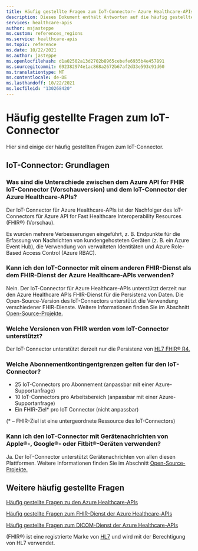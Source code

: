 ```yaml
---
title: Häufig gestellte Fragen zum IoT-Connector– Azure Healthcare-APIs
description: Dieses Dokument enthält Antworten auf die häufig gestellten Fragen zum IoT-Connector.
services: healthcare-apis
author: msjasteppe
ms.custom: references_regions
ms.service: healthcare-apis
ms.topic: reference
ms.date: 10/22/2021
ms.author: jasteppe
ms.openlocfilehash: d1a02502a13d2702b8965cebefe6935b4e457891
ms.sourcegitcommit: 692382974e1ac868a2672b67af2d33e593c91d60
ms.translationtype: MT
ms.contentlocale: de-DE
ms.lasthandoff: 10/22/2021
ms.locfileid: "130268420"
---
```

# <a name="frequently-asked-questions-about-iot-connector"></a>Häufig gestellte Fragen zum IoT-Connector

Hier sind einige der häufig gestellten Fragen zum IoT-Connector.

## <a name="iot-connector-the-basics"></a>IoT-Connector: Grundlagen

### <a name="what-are-the-differences-between-the-azure-api-for-fhir-iot-connector-preview-and-the-azure-healthcare-apis-iot-connector"></a>Was sind die Unterschiede zwischen dem Azure API for FHIR IoT-Connector (Vorschauversion) und dem IoT-Connector der Azure Healthcare-APIs?

Der IoT-Connector für Azure Healthcare-APIs ist der Nachfolger des IoT-Connectors für Azure API for Fast Healthcare Interoperability Resources (FHIR&#174;) (Vorschau). 

Es wurden mehrere Verbesserungen eingeführt, z. B. Endpunkte für die Erfassung von Nachrichten von kundengehosteten Geräten (z. B. ein Azure Event Hub), die Verwendung von verwalteten Identitäten und Azure Role-Based Access Control (Azure RBAC).

### <a name="can-i-use-iot-connector-with-a-different-fhir-service-other-than-the-azure-healthcare-apis-fhir-service"></a>Kann ich den IoT-Connector mit einem anderen FHIR-Dienst als dem FHIR-Dienst der Azure Healthcare-APIs verwenden?

Nein. Der IoT-Connector für Azure Healthcare-APIs unterstützt derzeit nur den Azure Healthcare APIs FHIR-Dienst für die Persistenz von Daten. Die Open-Source-Version des IoT-Connectors unterstützt die Verwendung verschiedener FHIR-Dienste. Weitere Informationen finden Sie im Abschnitt [Open-Source-Projekte.](iot-git-projects.md)  

### <a name="what-versions-of-fhir-does-the-iot-connector-support"></a>Welche Versionen von FHIR werden vom IoT-Connector unterstützt?

Der IoT-Connector unterstützt derzeit nur die Persistenz von [HL7 FHIR&#174; R4.](https://www.hl7.org/implement/standards/product_brief.cfm?product_id=491) 

### <a name="what-are-the-subscription-quota-limits-for-iot-connector"></a>Welche Abonnementkontingentgrenzen gelten für den IoT-Connector?

* 25 IoT-Connectors pro Abonnement (anpassbar mit einer Azure-Supportanfrage)
* 10 IoT-Connectors pro Arbeitsbereich (anpassbar mit einer Azure-Supportanfrage)
* Ein FHIR-Ziel* pro IoT Connector (nicht anpassbar)

(* – FHIR-Ziel ist eine untergeordnete Ressource des IoT-Connectors)

### <a name="can-i-use-the-iot-connector-with-device-messages-from-apple174-google174-or-fitbit174-devices"></a>Kann ich den IoT-Connector mit Gerätenachrichten von Apple&#174;-, Google&#174;- oder Fitbit&#174;-Geräten verwenden?

Ja. Der IoT-Connector unterstützt Gerätenachrichten von allen diesen Plattformen. Weitere Informationen finden Sie im Abschnitt [Open-Source-Projekte.](iot-git-projects.md)  

## <a name="more-frequently-asked-questions"></a>Weitere häufig gestellte Fragen
[Häufig gestellte Fragen zu den Azure Healthcare-APIs](../healthcare-apis-faqs.md)

[Häufig gestellte Fragen zum FHIR-Dienst der Azure Healthcare-APIs](../fhir/fhir-faq.md)

[Häufig gestellte Fragen zum DICOM-Dienst der Azure Healthcare-APIs](../dicom/dicom-services-faqs.yml)

(FHIR&#174;) ist eine registrierte Marke von [HL7](https://hl7.org/fhir/) und wird mit der Berechtigung von HL7 verwendet.